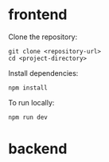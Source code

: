 # frontend
Clone the repository:
```
git clone <repository-url>
cd <project-directory>
```
Install dependencies:
```
npm install
```
To run locally:
```
npm run dev
```

# backend